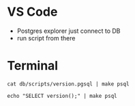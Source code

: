 # VS Code

* Postgres explorer just connect to DB
* run script from there

# Terminal

```
cat db/scripts/version.pgsql | make psql
```

```
echo "SELECT version();" | make psql
```

```

```
